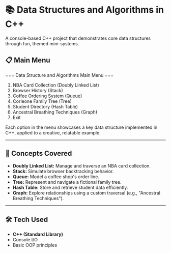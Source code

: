 # 📚 Data Structures and Algorithms in C++

A console-based C++ project that demonstrates core data structures through fun, themed mini-systems.

## 📋 Main Menu
=== Data Structure and Algorithms Main Menu ===
1. NBA Card Collection (Doubly Linked List)
2. Browser History (Stack)
3. Coffee Ordering System (Queue)
4. Corleone Family Tree (Tree)
5. Student Directory (Hash Table)
6. Ancestral Breathing Techniques (Graph)
7. Exit

Each option in the menu showcases a key data structure implemented in C++, applied to a creative, relatable example.

---

## 🧠 Concepts Covered
- **Doubly Linked List:** Manage and traverse an NBA card collection.
- **Stack:** Simulate browser backtracking behavior.
- **Queue:** Model a coffee shop's order line.
- **Tree:** Represent and navigate a fictional family tree.
- **Hash Table:** Store and retrieve student data efficiently.
- **Graph:** Explore relationships using a custom traversal (e.g., "Ancestral Breathing Techniques").

---

## 🛠 Tech Used
- **C++ (Standard Library)**
- Console I/O
- Basic OOP principles
